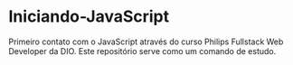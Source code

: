 # Iniciando-JavaScript
Primeiro contato com o JavaScript através do curso Philips Fullstack Web Developer da DIO. Este repositório serve como um comando de estudo.  
